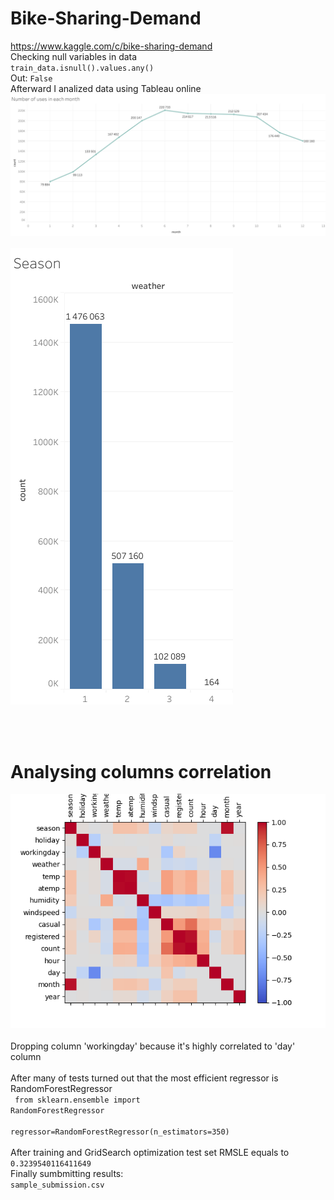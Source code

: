 # Bike-Sharing-Demand
https://www.kaggle.com/c/bike-sharing-demand
</br>Checking null variables in data</br>
<code>train_data.isnull().values.any()</code>
</br>Out: <code>False</code>
</br>Afterward I analized data using Tableau online</br>
![Months](https://github.com/RapidSwipe/Bike-Sharing-Demand/blob/main/months.png?raw=true)</br></br>
![Season](https://github.com/RapidSwipe/Bike-Sharing-Demand/blob/main/Season.png?raw=true)

</br></br>
# Analysing columns correlation</br>
![correlation](https://github.com/RapidSwipe/Bike-Sharing-Demand/blob/main/chart.png?raw=true)
</br></br>
Dropping column 'workingday' because it's highly correlated to 'day' column</br></br>
After many of tests turned out that the most efficient regressor is RandomForestRegressor</br>
<code>
from sklearn.ensemble import RandomForestRegressor</code></br>
<code>
regressor=RandomForestRegressor(n_estimators=350)</code>
</br></br>
After training and GridSearch optimization test set RMSLE equals to 
</br><code>0.3239540116411649</code>
</br>
Finally sumbmitting results:</br>
<code>sample_submission.csv</code>
